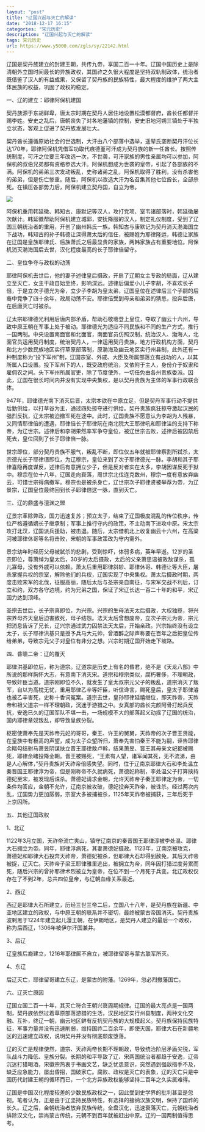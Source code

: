 ```yaml
---
layout: "post"
title: "辽国兴起与灭亡的解读"
date: "2018-12-17 16:15"
categories: "宋元历史"
description: "辽国兴起与灭亡的解读"
tags: 宋元历史
url: https://www.y5000.com/zgls/sy/22142.html
---
```






辽国是契丹族建立的封建王朝，共传九帝，享国二百一十年。辽国中国历史上是除清朝外立国时间最长的异族政权，其国祚之久很大程度是坚持双轨制政体，统治者既借鉴了汉人的有益成果，又保留了契丹族的民族特性，最大程度的维护了两大主体民族的权益，巩固了政权的稳定。

一、辽的建立：耶律阿保机建国

契丹族源于东胡鲜卑，唐太宗时期在契丹人居住地设置松漠都督府，酋长任都督并赐李姓。安史之乱后，唐朝丧失了对各地藩镇的控制，安史旧地河朔三镇处于半独立状态，客观上促进了契丹族发展壮大。

契丹酋长遵循原始社会的世选制，大汗由八个部落中选举，遥辇氏垄断契丹汗位长达170年，耶律阿保机凭借军功取代痕德堇可汗成为契丹族的新一任酋长。按照传统制度，可汗之位要三年改选一次，不世袭，可汗家族的男性亲属均可以参加，阿保机的叔伯兄弟都有资格参选大汗。阿保机想成为世袭的皇帝，引起了各部族的不满。阿保机的弟弟三次发动叛乱，史称诸弟之乱，阿保机取得了胜利，没有杀害他的弟弟，但是伤亡惨重。随后，阿保机以改选大汗为名召集其他七位酋长，全部杀死。在镇压各部势力后，阿保机建立契丹国，自立为帝。

![](https://img.y5000.com/uploads/allimg/170531/8-1F531092225W5.jpg)

阿保机重用韩延徽、韩知古、康默记等汉人，攻打党项、室韦诸部落时，韩延徽屡次献计。韩延徽帮助阿保机建立城郭，安抚降服的汉人，制定礼仪制度，受到了辽国三朝统治者的重用，开创了幽州韩氏一族。韩知古与康默记为契丹消灭渤海国立下战功，韩知古的孙子韩德让深得萧太后的信任，被赐姓为耶律隆运，韩德让家族在辽国是皇族耶律氏、后族萧氏之后最显贵的家族，两韩家族占有重要地位。阿保机消灭渤海国后去世，汉化程度最高的长子耶律倍留守。

二、皇位争夺与政权的动荡

耶律阿保机去世后，他的妻子述律皇后摄政，开启了辽朝女主专政的局面，辽从建立至灭亡，女主干政自始至终，影响深远。述律后偏爱小儿子李胡，不喜欢长子倍，于是立次子德光为帝，立少子李胡为皇太弟，辽国皇位在述律后三个子嗣的后裔中竞争了四十余年，政局动荡不安。耶律倍受到母亲和弟弟的猜忌，投奔后唐，在后唐灭亡时被杀。

辽太宗耶律德光利用后唐内部矛盾，帮助石敬瑭登上皇位，夺取了幽云十六州，导致中原王朝在军事上处于被动。耶律德光为适应不同民族和不同的生产方式，推行一国两制。中央设置南面官和北面官，南面官员仿照汉制，统治汉人、渤海人，北面官员运用契丹制度，统治契丹人，一律运用契丹贵族。地方行政机构方面，契丹和北方少数民族地区实行草原部落制，原渤海及幽云地区实行州县制，此外还有一种制度称为“投下军州”制，辽国宗室、外戚、大臣及所属部落立有战功的人，以其所属人口设置。投下军州下的人，既受政府统治，又依附于主人，身份介于奴隶和雇佣农之间。头下军州所属官吏，除了节度使外，一切任免由各州贵族委派。因此，辽国在很长时间内并没有实现中央集权，是以契丹贵族为主体的军事行政联合体。

947年，耶律德光南下消灭后晋，太宗本欲在中原立足，但是契丹军事行动不提供后勤供给，以打草谷为主，通过四处掠夺进行供给。契丹贵族疯狂掠夺激起汉民的强烈反抗，辽太宗被迫撤军死在途中。此时，辽国贵族不愿意认为李胡为人残暴，又同情耶律倍的遭遇，耶律倍长子耶律阮在南北院大王耶律吼和耶律洼的支持下称帝，为辽世宗。述律后和李胡果然率军争夺皇位，被辽世宗击败，述律后被囚禁后死去，皇位回到了长子耶律倍一脉。

世宗即位，部分契丹贵族不服气，叛乱不断，即位仅五年就被耶律察割所弑杀，太宗德光长子耶律璟即位，为辽穆宗，皇位来到了次子耶律德光一脉。李胡和其子耶律喜隐再度谋反，述律后有意拥立少子，但是反对者实在太多，李胡因谋反死于狱中。穆宗在位十八年，辽国走向衰落，周世宗北伐连克数州，穆宗一度有意放弃幽云，可惜世宗得病撤军。穆宗也是被杀身亡，辽世宗次子耶律贤被举荐为帝，为辽景宗，辽国皇位最终回到长子耶律倍这一脉，直到灭亡。

三、辽的鼎盛与澶渊之盟

辽景宗革除弊政，国力迅速复苏；预立太子，结束了辽国极度混乱的传位秩序，传位严格遵循嫡长子继承制；军事上推行守内的政策，不主动南下进攻中原。宋太宗攻打北汉，辽国派兵援助，被击退。随后，太宗借机北上收复幽云十六州，在高粱河被耶律休哥等名将击败，宋朝的军事政策改为守内需外。

景宗幼年时经历父母被弑杀的悲剧，受到惊吓，体弱多病，英年早逝。12岁的圣宗即位，尊萧绰为皇太后，30岁的太后摄政，太后的父亲萧思温被政敌谋杀，孤儿寡母，没有外戚可以依赖。萧太后重用耶律斜轸、耶律休哥、韩德让等大臣，屠杀掌握兵权的宗室，解除他们的兵权，辽国实现了中央集权。萧太后摄政时期，两度击败宋军的北伐，征服高丽，随后太后与圣宗亲自南征，与宋军交战不利后，订立和约，双方各守边境，约为兄弟之国，保证了宋辽长达一百二十年的和平，宋辽国力达到顶峰。

圣宗去世后，长子宗真即位，为兴宗。兴宗的生母法天太后摄政，大权独揽，将兴宗养母齐天皇后迫害致死，母子结怨。法天太后曾想废帝，立次子宗元为帝，宗元把消息告诉了兄长，辽兴宗通过武力囚禁法天太后，开始亲政。兴宗始终没有设立太子，长子耶律洪基只是授予兵马大元帅，曾酒醉之际声称要在百年之后把皇位传给弟弟，导致宗元父子对皇位有非分之想。兴宗时期辽国开始走下坡路。

四、昏聩二帝：辽的覆灭

耶律洪基即位后，称为道宗。辽道宗是历史上有名的昏君，绝不是《天龙八部》中所说的那样胸怀大志，有意南下消灭宋。道宗和穆宗类似，腐朽奢侈，不理朝政，导致奸臣当道。道宗刚即位不久，就发生了皇太叔宗元父子的叛乱，道宗消灭了叛军，自以为高枕无忧，重用耶律乙辛等奸臣，听信谗言，赐死皇后，皇太子耶律濬也被乙辛害死，史称十香词冤案。道宗去世，皇孙耶律延禧继位，即天祚帝，天祚帝和祖父道宗一样不理朝政，沉迷于游猎之中。女真部的酋长完颜阿骨打起兵反抗，安逸已久的辽国军队不堪一击，一场规模不大的部落起义动摇了辽国的统治，国内耶律章奴叛乱，却导致皇族分裂。

枢密使萧奉先是天祚帝元妃的哥哥，秦王、许王的舅舅，天祚帝的次子晋王贤能，在皇族中有极高的声望，成为太子众望所归，萧奉先害怕秦王不能为嗣，诬告耶律余睹勾结驸马萧昱阴谋扶立晋王耶律敖卢斡，结果萧昱、晋王其母亲文妃都被赐死，耶律余睹投降金朝。晋王被赐死，“王素有人望，诸军闻其死，无不流涕，由是人心解体，”契丹贵族对天祚帝倍感失望。同时，位于辽南京耶律大石和李处温立秦晋国王耶律淳为帝，但是刚称帝不久就病死，萧德妃称制，李处温父子打算挟持德妃至宋，被发现后诛杀。萧德妃请求金朝，允许天祚帝子秦王耶律定为帝，一切条件均答应，金朝不允许，辽南京被攻破，德妃投奔天祚帝，被诛杀。经过两次内乱，辽国势力更加孱弱，宗室大多被捕被杀，1125年天祚帝被捕获，三年后死于上京囚所。

五、其他辽国政权

1、北辽

1122年3月立国，天祚帝流亡夹山，镇守辽南京的秦晋国王耶律淳被李处温、耶律大石拥立为帝。同年，耶律淳病死，其妻萧德妃摄政。1123年，辽南京被攻克，萧德妃和耶律大石投奔天祚帝，萧德妃被杀，但耶律大石却得到赦免，其后天祚帝被捉，辽灭亡。天祚帝子梁王耶律雅里逃出，被拥立为帝，同年因打猎过度劳累而死，随后兴宗的曾孙耶律术烈被立为皇帝，在位不到一个月死于兵变。北辽政权仅存在了不到2年，总共四位皇帝，与辽朝血缘关系最近。

2、西辽

西辽是耶律大石所建立，历经三世三帝二后，立国八十八年，是契丹族在新疆、中亚地区建立的政权，与中原王朝的联系并不密切，最终被蒙古帝国消灭。契丹贵族波剌黑于1224年建立起儿漫王朝，在伊朗地区，是契丹人建立的最后一个政权，称为后西辽，1306年被伊尔汗国兼并。

3、后辽

辽皇族后裔建立，1216年耶律厮不自立，被耶律留哥与蒙古联军所灭。

4、东辽

后辽灭亡，耶律留哥建立东辽，是蒙古的附藩。1269年，忽必烈撤藩国亡。

六、辽灭亡原因

辽国立国二百一十年，其灭亡符合王朝兴衰周期规律。辽国的最大亮点是一国两制，契丹族依然过着草原部落游猎的生活，汉民地区实行州县制度，两种文化交融、互补，终辽一朝，幽云地区鲜有反抗契丹族的大规模起义。契丹族保持民族特征，军事力量并没有迅速削弱，维持国祚二百余年，即使灭国，耶律大石在新疆地区的迅速建立政权，说明契丹并没有彻底颓废堕落。

辽的灭亡是规律使然，道宗、天祚两帝长期不理朝政，导致统治阶层矛盾尖锐，军队战斗力降低、皇族分裂。长期的和平导致了辽、宋两国统治者都趋于安逸，辽帝沉迷打猎喝酒，宋徽宗热衷于书画文艺，缺乏忧患意识，突然遇到强敌措手不及，缺乏应急能力，屡出昏招，国破家亡。腐败、政权是灭亡的表象，辽的灭亡只是中国历代封建王朝的循环而已，一个北方异族政权能够坚持二百年之久实属难得。

辽国是中国汉化程度较差的少数民族政权之一，因此受到史学界的批判甚至是忽视。笔者认为，正是由于辽坚持民族特性，有选择的接纳汉族文明，保持了国祚的长久。辽之后，金朝统治者放弃民族传统，全盘汉化，迅速衰落灭亡，元朝统治者排除汉文化，崇尚蒙古传统，元朝不到百年就被赶出中原。辽的一国两制值得思考。
